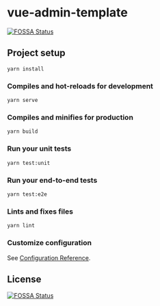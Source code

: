 # vue-admin-template
[![FOSSA Status](https://app.fossa.com/api/projects/git%2Bgithub.com%2Funinge%2Fvue-admin-template.svg?type=shield)](https://app.fossa.com/projects/git%2Bgithub.com%2Funinge%2Fvue-admin-template?ref=badge_shield)


## Project setup
```
yarn install
```

### Compiles and hot-reloads for development
```
yarn serve
```

### Compiles and minifies for production
```
yarn build
```

### Run your unit tests
```
yarn test:unit
```

### Run your end-to-end tests
```
yarn test:e2e
```

### Lints and fixes files
```
yarn lint
```

### Customize configuration
See [Configuration Reference](https://cli.vuejs.org/config/).


## License
[![FOSSA Status](https://app.fossa.com/api/projects/git%2Bgithub.com%2Funinge%2Fvue-admin-template.svg?type=large)](https://app.fossa.com/projects/git%2Bgithub.com%2Funinge%2Fvue-admin-template?ref=badge_large)